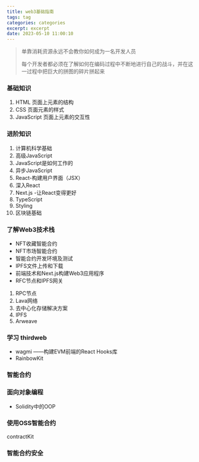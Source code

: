 ```yaml
---
title: web3基础指南
tags: tag
categories: categories
excerpt: excerpt
date: 2023-05-10 11:00:10
---
```


> 单靠消耗资源永远不会教你如何成为一名开发人员
>
> 每个开发者都必须在了解如何在编码过程中不断地进行自己的战斗，并在这一过程中把巨大的拼图的碎片拼起来



### 基础知识

1. HTML 页面上元素的结构
2. CSS 页面元素的样式
3. JavaScript 页面上元素的交互性

### 进阶知识

1. 计算机科学基础
2. 高级JavaScript
3. JavaScript是如何工作的
4. 异步JavaScript
5. React-构建用户界面（JSX）
6. 深入React
7. Next.js -让React变得更好
8. TypeScript
9. Styling
10. 区块链基础



### 了解Web3技术栈

- NFT收藏智能合约
- NFT市场智能合约
- 智能合约开发环境及测试
- IPFS文件上传和下载
- 前端技术和Next.js构建Web3应用程序
- RFC节点和IPFS网关

1. RPC节点
2. Lava网络
3. 去中心化存储解决方案
4. IPFS
5. Arweave

### 学习 thirdweb

- wagmi ——构建EVM前端的React Hooks库
- RainbowKit

### 智能合约

### 面向对象编程

- Solidity中的OOP

### 使用OSS智能合约

 contractKit

### 智能合约安全

